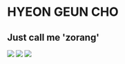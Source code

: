 # <div>
  
# HYEON GEUN CHO
## Just call me 'zorang'
  
</div>
<div align=left>

<img src="https://img.shields.io/badge/Python-3776AB?style=flat-square&logo=python&logoColor=white"/>
<img src="https://img.shields.io/badge/C/C++-00599C?style=flat-square&logo=C&logoColor=white"/>
<img src="https://img.shields.io/badge/Linux-FCC624?style=flat-square&logo=Linux&logoColor=black"/>

</div>

<div>
<!--
  ## 💼 Work
  - 👉 **Hyundai MOBIS ------------------------------------------ Research Engineer** ------------------- *(2021.06 ~ _Now_)*
  
  ## 📌 Intern
  - 💻 **Remake Digital. Crolo ------------------------------------ Development Intern** ---------------- *(2020.09 ~ 2020.12)* 
  - 💻 **K-Sign ----------------------------------------------------- Development Intern** ---------------- *(2019.12 ~ 2020.02)*
  -->
  ## ✏ Education
  - 🏫 **Yeungnam Univ. Dept of Automotive Mechanical Engineering------------------------- Undergraduate Student** ----------- *(2019.03 ~ 2023.02)*
  - 🏫 **Yeungnam Univ. Dept of Computer Science------------------------- Undergraduate Student** ----------- *(2019.03 ~ 2023.02)*
  <!--
  - 🏫 **Dankook Univ. IDA_lab ----------------------------------- Assistant Researcher** -------------- *(2019.10 ~ 2020.08)*
  - 🏫 **University of California Irvine ---------------------------- Visiting Researcher** --------------- *(2019.07 ~ 2019.09)*
  - 🏫 **University of Pennsylvania ------------------------------- Language Trainee** ----------------- *(2018.12 ~ 2019.01)*  
  -->
</div>
